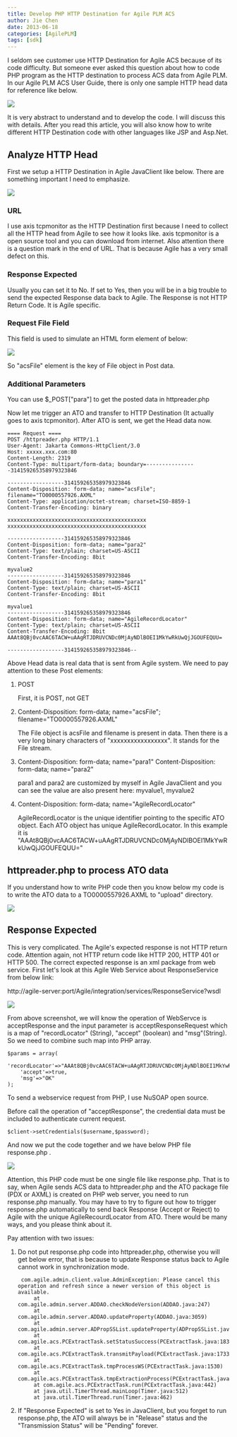 ```yaml
---
title: Develop PHP HTTP Destination for Agile PLM ACS
author: Jie Chen
date: 2013-06-18
categories: [AgilePLM]
tags: [sdk]
---
```


I seldom see customer use HTTP Destination for Agile ACS because of its code difficulty. But someone ever asked this question about how to code PHP program as the HTTP destination to process ACS data from Agile PLM. In our Agile PLM ACS User Guide, there is only one sample HTTP head data for reference like below.

![](/assets/res/troubleshooting-agileplm-acsdest-1.jpg)

It is very abstract to understand and to develop the code. I will discuss this with details. After you read this article, you will also know how to write different HTTP Destination code with other languages like JSP and Asp.Net.

## Analyze HTTP Head

First we setup a HTTP Destination in Agile JavaClient like below. There are something important I need to emphasize.

![](/assets/res/troubleshooting-agileplm-acsdest-2.png)

### URL

I use axis tcpmonitor as the HTTP Destination first because I need to collect all the HTTP head from Agile to see how it looks like. axis tcpmonitor is a open source tool and you can download from internet. Also attention there is a question mark in the end of URL. That is because Agile has a very small defect on this.

### Response Expected

Usually you can set it to No. If set to Yes, then you will be in a big trouble to send the expected Response data back to Agile. The Response is not HTTP Return Code. It is Agile specific.

### Request File Field

This field is used to simulate an HTML form element of below: 

![](/assets/res/troubleshooting-agileplm-acsdest-3.png)

So "acsFile" element is the key of File object in Post data. 

### Additional Parameters

You can use $_POST["para"] to get the posted data in httpreader.php

Now let me trigger an ATO and transfer to HTTP Destination (It actually goes to axis tcpmonitor). After ATO is sent, we get the Head data now.

	==== Request ====
	POST /httpreader.php HTTP/1.1
	User-Agent: Jakarta Commons-HttpClient/3.0
	Host: xxxxx.xxx.com:80
	Content-Length: 2319
	Content-Type: multipart/form-data; boundary=----------------314159265358979323846

	------------------314159265358979323846
	Content-Disposition: form-data; name="acsFile"; filename="TO0000557926.AXML"
	Content-Type: application/octet-stream; charset=ISO-8859-1
	Content-Transfer-Encoding: binary

	xxxxxxxxxxxxxxxxxxxxxxxxxxxxxxxxxxxxxxxxxxxx
	xxxxxxxxxxxxxxxxxxxxxxxxxxxxxxxxxxxxxxxxxxxx

	------------------314159265358979323846
	Content-Disposition: form-data; name="para2"
	Content-Type: text/plain; charset=US-ASCII
	Content-Transfer-Encoding: 8bit

	myvalue2
	------------------314159265358979323846
	Content-Disposition: form-data; name="para1"
	Content-Type: text/plain; charset=US-ASCII
	Content-Transfer-Encoding: 8bit

	myvalue1
	------------------314159265358979323846
	Content-Disposition: form-data; name="AgileRecordLocator"
	Content-Type: text/plain; charset=US-ASCII
	Content-Transfer-Encoding: 8bit
	AAAt8QBj0vcAAC6TACW+uAAgRTJDRUVCNDc0MjAyNDlBOEI1MkYwRkUwQjJGOUFEQUU=

	------------------314159265358979323846--


Above Head data is real data that is sent from Agile system. We need to pay attention to these Post elements:

1. POST

	First, it is POST, not GET

2. Content-Disposition: form-data; name="acsFile"; filename="TO0000557926.AXML" 

	The File object is acsFile and filename is present in data. Then there is a very long binary characters of "xxxxxxxxxxxxxxxxx". It stands for the File stream.

3. Content-Disposition: form-data; name="para1" Content-Disposition: form-data; name="para2" 

	para1 and para2 are customized by myself in Agile JavaClient and you can see the value are also present here: myvalue1, myvalue2

4. Content-Disposition: form-data; name="AgileRecordLocator"

	AgileRecordLocator is the unique identifier pointing to the specific ATO object. Each ATO object has unique AgileRecordLocator. In this example it is "AAAt8QBj0vcAAC6TACW+uAAgRTJDRUVCNDc0MjAyNDlBOEI1MkYwRkUwQjJGOUFEQUU="

## httpreader.php to process ATO data

If you understand how to write PHP code then you know below my code is to write the ATO data to a TO0000557926.AXML to "upload" directory.

![](/assets/res/troubleshooting-agileplm-acsdest-4.png)

## Response Expected

This is very complicated. The Agile's expected response is not HTTP return code. Attention again, not HTTP return code like HTTP 200, HTTP 401 or HTTP 500. The correct expected response is an xml package from web service. First let's look at this Agile Web Service about ResponseService from below link:

http://agile-server:port/Agile/integration/services/ResponseService?wsdl

![](/assets/res/troubleshooting-agileplm-acsdest-5.png)

From above screenshot, we will know the operation of WebServce is acceptResponse and the input parameter is acceptResponseRequest which is a map of "recordLocator" (String), "accept" (boolean) and "msg"(String). So we need to combine such map into PHP array.

	$params = array(
		'recordLocator'=>"AAAt8QBj0vcAAC6TACW+uAAgRTJDRUVCNDc0MjAyNDlBOEI1MkYwRkUwQjJGOUFEQUU=",
		'accept'=>true,
		'msg'=>"OK"
	);

To send a webservice request from PHP, I use NuSOAP open source.

Before call the operation of "acceptResponse", the credential data must be included to authenticate current request.

	$client->setCredentials($username,$password);

And now we put the code together and we have below PHP file response.php .

![](/assets/res/troubleshooting-agileplm-acsdest-6.png)

Attention, this PHP code must be one single file like response.php. That is to say, when Agile sends ACS data to httpreader.php and the ATO package file (PDX or AXML) is created on PHP web server, you need to run response.php manually. You may have to try to figure out how to trigger response.php automatically to send back Response (Accept or Reject) to Agile with the unique AgileRecourdLocator from ATO. There would be many ways, and you please think about it.

Pay attention with two issues:

1. Do not put response.php code into httpreader.php, otherwise you will get below error, that is because to update Response status back to Agile cannot work in synchronization mode.

		com.agile.admin.client.value.AdminException: Please cancel this operation and refresh since a newer version of this object is available.
			at com.agile.admin.server.ADDAO.checkNodeVersion(ADDAO.java:247)
			at com.agile.admin.server.ADDAO.updateProperty(ADDAO.java:3059)
			at com.agile.admin.server.ADPropSSList.updateProperty(ADPropSSList.java:129)
			at com.agile.acs.PCExtractTask.setStatusSuccess(PCExtractTask.java:1835)
			at com.agile.acs.PCExtractTask.transmitPayload(PCExtractTask.java:1733)
			at com.agile.acs.PCExtractTask.tmpProcessWS(PCExtractTask.java:1530)
			at com.agile.acs.PCExtractTask.tmpExtractionProcess(PCExtractTask.java:758)
			at com.agile.acs.PCExtractTask.run(PCExtractTask.java:442)
			at java.util.TimerThread.mainLoop(Timer.java:512)
			at java.util.TimerThread.run(Timer.java:462)
	
2. If "Response Expected" is set to Yes in JavaClient, but you forget to run response.php, the ATO will always be in "Release" status and the "Transmission Status" will be "Pending" forever.

